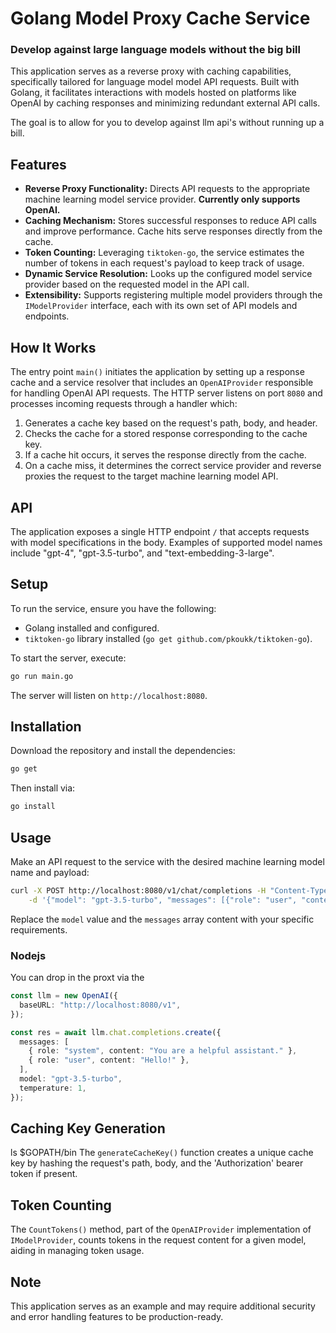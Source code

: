 # Golang Model Proxy Cache Service
### Develop against large language models without the big bill

This application serves as a reverse proxy with caching capabilities, specifically tailored for language model model API requests. Built with Golang, it facilitates interactions with models hosted on platforms like OpenAI by caching responses and minimizing redundant external API calls.

The goal is to allow for you to develop against llm api's without running up a bill.

## Features

- **Reverse Proxy Functionality:** Directs API requests to the appropriate machine learning model service provider. **Currently only supports OpenAI.**
- **Caching Mechanism:** Stores successful responses to reduce API calls and improve performance. Cache hits serve responses directly from the cache.
- **Token Counting:** Leveraging `tiktoken-go`, the service estimates the number of tokens in each request's payload to keep track of usage.
- **Dynamic Service Resolution:** Looks up the configured model service provider based on the requested model in the API call.
- **Extensibility:** Supports registering multiple model providers through the `IModelProvider` interface, each with its own set of API models and endpoints.

## How It Works

The entry point `main()` initiates the application by setting up a response cache and a service resolver that includes an `OpenAIProvider` responsible for handling OpenAI API requests. The HTTP server listens on port `8080` and processes incoming requests through a handler which:

1. Generates a cache key based on the request's path, body, and header.
2. Checks the cache for a stored response corresponding to the cache key.
3. If a cache hit occurs, it serves the response directly from the cache.
4. On a cache miss, it determines the correct service provider and reverse proxies the request to the target machine learning model API.

## API

The application exposes a single HTTP endpoint `/` that accepts requests with model specifications in the body. Examples of supported model names include "gpt-4", "gpt-3.5-turbo", and "text-embedding-3-large".

## Setup

To run the service, ensure you have the following:

- Golang installed and configured.
- `tiktoken-go` library installed (`go get github.com/pkoukk/tiktoken-go`).

To start the server, execute:

```sh
go run main.go
```

The server will listen on `http://localhost:8080`.

## Installation

Download the repository and install the dependencies:

```sh
go get
```

Then install via:

```sh
go install
```

## Usage

Make an API request to the service with the desired machine learning model name and payload:

```sh
curl -X POST http://localhost:8080/v1/chat/completions -H "Content-Type: application/json" \
    -d '{"model": "gpt-3.5-turbo", "messages": [{"role": "user", "content": "What is the capital of France?"}]}'
```

Replace the `model` value and the `messages` array content with your specific requirements.

### Nodejs

You can drop in the proxt via the

```typescript
const llm = new OpenAI({
  baseURL: "http://localhost:8080/v1",
});

const res = await llm.chat.completions.create({
  messages: [
    { role: "system", content: "You are a helpful assistant." },
    { role: "user", content: "Hello!" },
  ],
  model: "gpt-3.5-turbo",
  temperature: 1,
});
```

## Caching Key Generation

ls $GOPATH/bin
The `generateCacheKey()` function creates a unique cache key by hashing the request's path, body, and the 'Authorization' bearer token if present.

## Token Counting

The `CountTokens()` method, part of the `OpenAIProvider` implementation of `IModelProvider`, counts tokens in the request content for a given model, aiding in managing token usage.

## Note

This application serves as an example and may require additional security and error handling features to be production-ready.
